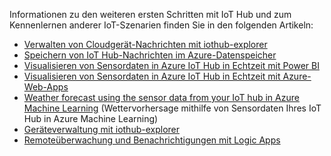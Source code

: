 Informationen zu den weiteren ersten Schritten mit IoT Hub und zum Kennenlernen anderer IoT-Szenarien finden Sie in den folgenden Artikeln:

- [Verwalten von Cloudgerät-Nachrichten mit iothub-explorer](../articles/iot-hub/iot-hub-explorer-cloud-device-messaging.md)
- [Speichern von IoT Hub-Nachrichten im Azure-Datenspeicher](../articles/iot-hub/iot-hub-store-data-in-azure-table-storage.md)
- [Visualisieren von Sensordaten in Azure IoT Hub in Echtzeit mit Power BI](../articles/iot-hub/iot-hub-live-data-visualization-in-power-bi.md)
- [Visualisieren von Sensordaten in Azure IoT Hub in Echtzeit mit Azure-Web-Apps ](../articles/iot-hub/iot-hub-live-data-visualization-in-web-apps.md)
- [Weather forecast using the sensor data from your IoT hub in Azure Machine Learning](../articles/iot-hub/iot-hub-weather-forecast-machine-learning.md) (Wettervorhersage mithilfe von Sensordaten Ihres IoT Hub in Azure Machine Learning)
- [Geräteverwaltung mit iothub-explorer](../articles/iot-hub/iot-hub-device-management-iothub-explorer.md)
- [Remoteüberwachung und Benachrichtigungen mit Logic Apps](../articles/iot-hub/iot-hub-monitoring-notifications-with-azure-logic-apps.md)